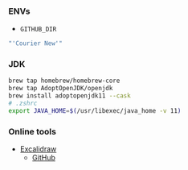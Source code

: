 
### ENVs

- `GITHUB_DIR`

```zsh
"'Courier New'"
```

### JDK

```zsh
brew tap homebrew/homebrew-core
brew tap AdoptOpenJDK/openjdk
brew install adoptopenjdk11 --cask
# .zshrc
export JAVA_HOME=$(/usr/libexec/java_home -v 11)
```

### Online tools

- [Excalidraw](https://excalidraw.com)
  - [GitHub](https://github.com/excalidraw/excalidraw)
